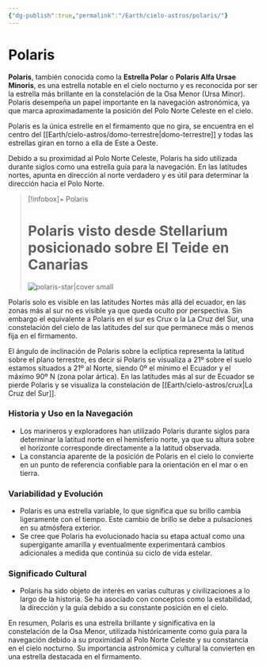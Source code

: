 ```yaml
---
{"dg-publish":true,"permalink":"/Earth/cielo-astros/polaris/"}
---
```



# Polaris

**Polaris**, también conocida como la **Estrella Polar** o **Polaris Alfa Ursae Minoris**, es una estrella notable en el cielo nocturno y es reconocida por ser la estrella más brillante en la constelación de la Osa Menor (Ursa Minor). Polaris desempeña un papel importante en la navegación astronómica, ya que marca aproximadamente la posición del Polo Norte Celeste en el cielo.

Polaris es la única estrelle en el firmamento que no gira, se encuentra en el centro del [[Earth/cielo-astros/domo-terrestre\|domo-terrestre]] y todas las estrellas giran en torno a ella de Este a Oeste.

Debido a su proximidad al Polo Norte Celeste, Polaris ha sido utilizada durante siglos como una estrella guía para la navegación. En las latitudes nortes, apunta en dirección al norte verdadero y es útil para determinar la dirección hacia el Polo Norte.

> [!infobox]+ Polaris
> # Polaris visto desde Stellarium posicionado sobre El Teide en Canarias
> ![polaris-star|cover small](https://i.imgur.com/r0HTAYh.png)

Polaris solo es visible en las latitudes Nortes más allá del ecuador, en las zonas más al sur no es visible ya que queda oculto por perspectiva. Sin embargo el equivalente a Polaris en el sur es Crux o la La Cruz del Sur, una constelación del cielo de las latitudes del sur que permanece más o menos fija en el firmamento.

El ángulo de inclinación de Polaris sobre la eclíptica representa la latitud sobre el plano terrestre, es decir si Polaris se visualiza a 21º sobre el suelo estamos situados a 21º al Norte, siendo 0º el mínimo el Ecuador y el máximo 90º N (zona polar ártica). En las latitudes más al sur de Ecuador se pierde Polaris y se visualiza la constelación de [[Earth/cielo-astros/crux\|La Cruz del Sur]].

### Historia y Uso en la Navegación

- Los marineros y exploradores han utilizado Polaris durante siglos para determinar la latitud norte en el hemisferio norte, ya que su altura sobre el horizonte corresponde directamente a la latitud observada.
- La constancia aparente de la posición de Polaris en el cielo lo convierte en un punto de referencia confiable para la orientación en el mar o en tierra.

### Variabilidad y Evolución

- Polaris es una estrella variable, lo que significa que su brillo cambia ligeramente con el tiempo. Este cambio de brillo se debe a pulsaciones en su atmósfera exterior.
- Se cree que Polaris ha evolucionado hacia su etapa actual como una supergigante amarilla y eventualmente experimentará cambios adicionales a medida que continúa su ciclo de vida estelar.

### Significado Cultural

- Polaris ha sido objeto de interés en varias culturas y civilizaciones a lo largo de la historia. Se ha asociado con conceptos como la estabilidad, la dirección y la guía debido a su constante posición en el cielo.

En resumen, Polaris es una estrella brillante y significativa en la constelación de la Osa Menor, utilizada históricamente como guía para la navegación debido a su proximidad al Polo Norte Celeste y su constancia en el cielo nocturno. Su importancia astronómica y cultural la convierten en una estrella destacada en el firmamento.